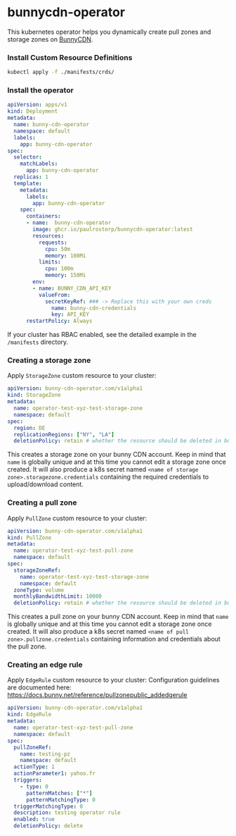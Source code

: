 # bunnycdn-operator

This kubernetes operator helps you dynamically create pull zones and storage zones on [BunnyCDN](https://bunny.net/).

### Install Custom Resource Definitions
```sh
kubectl apply -f ./manifests/crds/
```

### Install the operator

```yaml
apiVersion: apps/v1
kind: Deployment
metadata:
  name: bunny-cdn-operator
  namespace: default
  labels:
    app: bunny-cdn-operator
spec:
  selector:
    matchLabels:
      app: bunny-cdn-operator
  replicas: 1
  template:
    metadata:
      labels:
        app: bunny-cdn-operator
    spec:
      containers:
      - name:  bunny-cdn-operator
        image: ghcr.io/paulrostorp/bunnycdn-operator:latest
        resources:
          requests:
            cpu: 50m
            memory: 100Mi
          limits:
            cpu: 100m
            memory: 150Mi
        env:
        - name: BUNNY_CDN_API_KEY
          valueFrom:
            secretKeyRef: ### -> Replace this with your own creds
              name: bunny-cdn-credentials
              key: API_KEY
      restartPolicy: Always
```
If your cluster has RBAC enabled, see the detailed example in the `/manifests` directory.
### Creating a storage zone

Apply `StorageZone` custom resource to your cluster:

```yaml
apiVersion: bunny-cdn-operator.com/v1alpha1
kind: StorageZone
metadata:
  name: operator-test-xyz-test-storage-zone
  namespace: default
spec:
  region: DE
  replicationRegions: ["NY", "LA"]
  deletionPolicy: retain # whether the resource should be deleted in bunny cdn when it is deleted in k8s. Possible values are "delete" or "retain"
```

This creates a storage zone on your bunny CDN account. Keep in mind that `name` is globally unique and at this time you cannot edit a storage zone once created.
It will also produce a k8s secret named `<name of storage zone>.storagezone.credentials` containing the required credentials to upload/download content.
### Creating a pull zone

Apply `PullZone` custom resource to your cluster:

```yaml
apiVersion: bunny-cdn-operator.com/v1alpha1
kind: PullZone
metadata:
  name: operator-test-xyz-test-pull-zone
  namespace: default
spec:
  storageZoneRef:
    name: operator-test-xyz-test-storage-zone
    namespace: default
  zoneType: volume
  monthlyBandwidthLimit: 10000
  deletionPolicy: retain # whether the resource should be deleted in bunny cdn when it is deleted in k8s. Possible values are "delete" or "retain"
```

This creates a pull zone on your bunny CDN account. Keep in mind that `name` is globally unique and at this time you cannot edit a storage zone once created.
It will also produce a k8s secret named `<name of pull zone>.pullzone.credentials` containing information and credentials about the pull zone.

### Creating an edge rule

Apply `EdgeRule` custom resource to your cluster:
Configuration guidelines are documented here: https://docs.bunny.net/reference/pullzonepublic_addedgerule


```yaml
apiVersion: bunny-cdn-operator.com/v1alpha1
kind: EdgeRule
metadata:
  name: operator-test-xyz-test-pull-zone
  namespace: default
spec:
  pullZoneRef:
    name: testing-pz
    namespace: default
  actionType: 1
  actionParameter1: yahoo.fr
  triggers:
    - type: 0
      patternMatches: ["*"]
      patternMatchingType: 0
  triggerMatchingType: 0
  description: testing operator rule
  enabled: true
  deletionPolicy: delete
  
```

